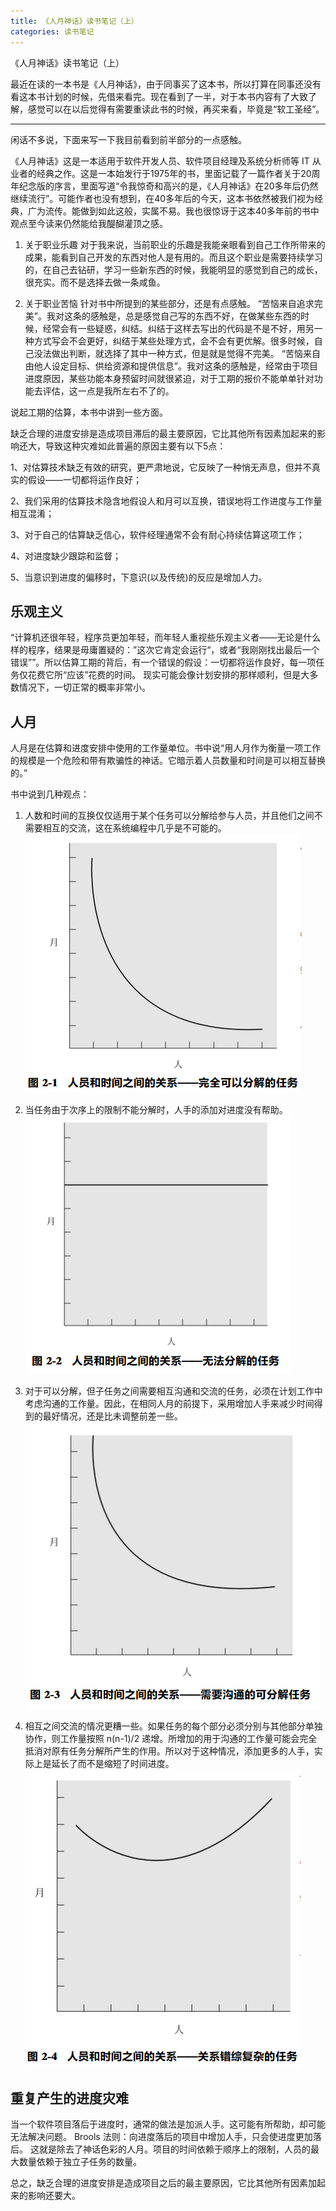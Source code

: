 ```yaml
---
title: 《人月神话》读书笔记（上）
categories: 读书笔记
---
```

《人月神话》读书笔记（上）
<!-- more -->

最近在读的一本书是《人月神话》，由于同事买了这本书，所以打算在同事还没有看这本书计划的时候，先借来看完。现在看到了一半，对于本书内容有了大致了解，感觉可以在以后觉得有需要重读此书的时候，再买来看，毕竟是“软工圣经”。
***
闲话不多说，下面来写一下我目前看到前半部分的一点感触。

《人月神话》这是一本适用于软件开发人员、软件项目经理及系统分析师等 IT 从业者的经典之作。这是一本始发行于1975年的书，里面记载了一篇作者关于20周年纪念版的序言，里面写道“令我惊奇和高兴的是，《人月神话》在20多年后仍然继续流行”。可能作者也没有想到，在40多年后的今天，这本书依然被我们视为经典，广为流传。能做到如此这般，实属不易。我也很惊讶于这本40多年前的书中观点至今读来仍然能给我醍醐灌顶之感。

1. 关于职业乐趣
对于我来说，当前职业的乐趣是我能亲眼看到自己工作所带来的成果，能看到自己开发的东西对他人是有用的。而且这个职业是需要持续学习的，在自己去钻研，学习一些新东西的时候，我能明显的感觉到自己的成长，很充实。而不是选择去做一条咸鱼。

2. 关于职业苦恼
针对书中所提到的某些部分，还是有点感触。
“苦恼来自追求完美”。我对这条的感触是，总是感觉自己写的东西不好，在做某些东西的时候，经常会有一些疑惑，纠结。纠结于这样去写出的代码是不是不好，用另一种方式写会不会更好，纠结于某些处理方式，会不会有更优解。很多时候，自己没法做出判断，就选择了其中一种方式，但是就是觉得不完美。
“苦恼来自由他人设定目标、供给资源和提供信息”。我对这条的感触是，经常由于项目进度原因，某些功能本身预留时间就很紧迫，对于工期的报价不能单单针对功能去评估，这一点是我所左右不了的。

说起工期的估算，本书中讲到一些方面。

缺乏合理的进度安排是造成项目滞后的最主要原因，它比其他所有因素加起来的影响还大，导致这种灾难如此普遍的原因主要有以下5点：

1、对估算技术缺乏有效的研究，更严肃地说，它反映了一种悄无声息，但并不真实的假设——一切都将运作良好；

2、我们采用的估算技术隐含地假设人和月可以互换，错误地将工作进度与工作量相互混淆；

3、对于自己的估算缺乏信心，软件经理通常不会有耐心持续估算这项工作；

4、对进度缺少跟踪和监督；

5、当意识到进度的偏移时，下意识(以及传统)的反应是增加人力。
## 乐观主义
“计算机还很年轻，程序员更加年轻，而年轻人重视些乐观主义者——无论是什么样的程序，结果是毋庸置疑的：”这次它肯定会运行“，或者“我刚刚找出最后一个错误””。所以估算工期的背后，有一个错误的假设：一切都将运作良好，每一项任务仅花费它所“应该”花费的时间。
现实可能会像计划安排的那样顺利，但是大多数情况下，一切正常的概率非常小。
## 人月
人月是在估算和进度安排中使用的工作量单位。书中说“用人月作为衡量一项工作的规模是一个危险和带有欺骗性的神话。它暗示着人员数量和时间是可以相互替换的。”

书中说到几种观点：

1. 人数和时间的互换仅仅适用于某个任务可以分解给参与人员，并且他们之间不需要相互的交流，这在系统编程中几乎是不可能的。
![](Notes/1.png)  

2. 当任务由于次序上的限制不能分解时，人手的添加对进度没有帮助。
![](Notes/2.png)  

3. 对于可以分解，但子任务之间需要相互沟通和交流的任务，必须在计划工作中考虑沟通的工作量。因此，在相同人月的前提下，采用增加人手来减少时间得到的最好情况，还是比未调整前差一些。
![](Notes/3.png)  

4. 相互之间交流的情况更糟一些。如果任务的每个部分必须分别与其他部分单独协作，则工作量按照 n(n-1)/2 递增。所增加的用于沟通的工作量可能会完全抵消对原有任务分解所产生的作用。所以对于这种情况，添加更多的人手，实际上是延长了而不是缩短了时间进度。
![](Notes/4.png)  

## 重复产生的进度灾难
当一个软件项目落后于进度时，通常的做法是加派人手。这可能有所帮助，却可能无法解决问题。
Brools 法则：向进度落后的项目中增加人手，只会使进度更加落后。
这就是除去了神话色彩的人月。项目的时间依赖于顺序上的限制，人员的最大数量依赖于独立子任务的数量。

总之，缺乏合理的进度安排是造成项目之后的最主要原因，它比其他所有因素加起来的影响还要大。